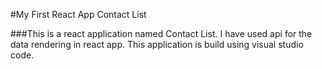 #My First React App Contact List

###This is a react application named Contact List. I have used api for the data rendering in react app. This application is build using visual studio code.
